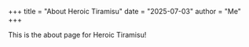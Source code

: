 +++
title = "About Heroic Tiramisu"
date = "2025-07-03"
author = "Me"
+++

This is the about page for Heroic Tiramisu!